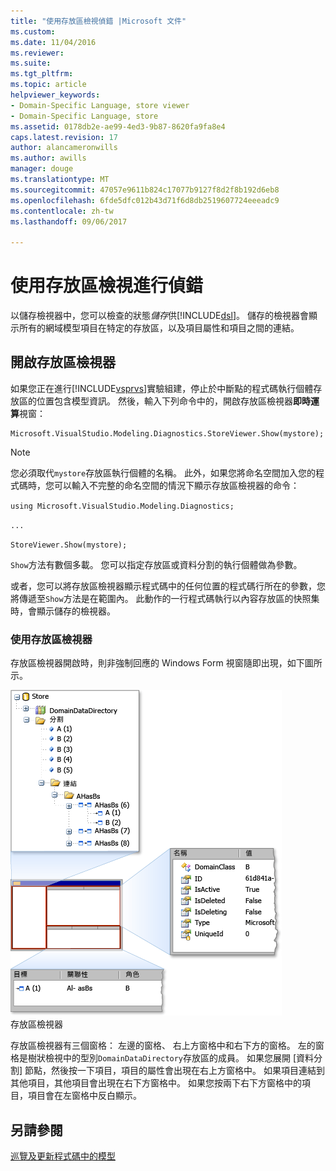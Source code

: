 ```yaml
---
title: "使用存放區檢視偵錯 |Microsoft 文件"
ms.custom: 
ms.date: 11/04/2016
ms.reviewer: 
ms.suite: 
ms.tgt_pltfrm: 
ms.topic: article
helpviewer_keywords:
- Domain-Specific Language, store viewer
- Domain-Specific Language, store
ms.assetid: 0178db2e-ae99-4ed3-9b87-8620fa9fa8e4
caps.latest.revision: 17
author: alancameronwills
ms.author: awills
manager: douge
ms.translationtype: MT
ms.sourcegitcommit: 47057e9611b824c17077b9127f8d2f8b192d6eb8
ms.openlocfilehash: 6fde5dfc012b43d71f6d8db2519607724eeeadc9
ms.contentlocale: zh-tw
ms.lasthandoff: 09/06/2017

---
```

# <a name="debugging-by-using-the-store-viewer"></a>使用存放區檢視進行偵錯
以儲存檢視器中，您可以檢查的狀態*儲存*供[!INCLUDE[dsl](../modeling/includes/dsl_md.md)]。 儲存的檢視器會顯示所有的網域模型項目在特定的存放區，以及項目屬性和項目之間的連結。  
  
## <a name="opening-store-viewer"></a>開啟存放區檢視器  
 如果您正在進行[!INCLUDE[vsprvs](../code-quality/includes/vsprvs_md.md)]實驗組建，停止於中斷點的程式碼執行個體存放區的位置包含模型資訊。 然後，輸入下列命令中的，開啟存放區檢視器**即時運算**視窗：  
  
```  
Microsoft.VisualStudio.Modeling.Diagnostics.StoreViewer.Show(mystore);  
```  
  
> [!NOTE]
>  您必須取代`mystore`存放區執行個體的名稱。 此外，如果您將命名空間加入您的程式碼時，您可以輸入不完整的命名空間的情況下顯示存放區檢視器的命令：  
>   
>  `using Microsoft.VisualStudio.Modeling.Diagnostics;`  
>   
>  `...`  
>   
>  `StoreViewer.Show(mystore);`  
  
 `Show`方法有數個多載。 您可以指定存放區或資料分割的執行個體做為參數。  
  
 或者，您可以將存放區檢視器顯示程式碼中的任何位置的程式碼行所在的參數，您將傳遞至`Show`方法是在範圍內。 此動作的一行程式碼執行以內容存放區的快照集時，會顯示儲存的檢視器。  
  
### <a name="using-store-viewer"></a>使用存放區檢視器  
 存放區檢視器開啟時，則非強制回應的 Windows Form 視窗隨即出現，如下圖所示。  
  
 ![](../modeling/media/storeviewer2.png "storeviewer2")  
存放區檢視器  
  
 存放區檢視器有三個窗格： 左邊的窗格、 右上方窗格中和右下方的窗格。 左的窗格是樹狀檢視中的型別`DomainDataDirectory`存放區的成員。 如果您展開 [資料分割] 節點，然後按一下項目，項目的屬性會出現在右上方窗格中。 如果項目連結到其他項目，其他項目會出現在右下方窗格中。 如果您按兩下右下方窗格中的項目，項目會在左窗格中反白顯示。  
  
## <a name="see-also"></a>另請參閱  
 [巡覽及更新程式碼中的模型](../modeling/navigating-and-updating-a-model-in-program-code.md)
